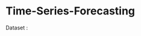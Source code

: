 # Time-Series-Forecasting

Dataset : [](https://raw.githubusercontent.com/selva86/datasets/master/a10.csv)
